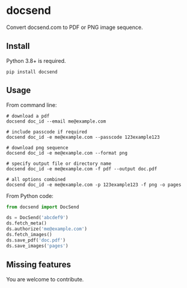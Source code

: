 # docsend

Convert docsend.com to PDF or PNG image sequence.

## Install

Python 3.8+ is required.

```
pip install docsend
```

## Usage

From command line:

```shell
# download a pdf
docsend doc_id --email me@example.com

# include passcode if required
docsend doc_id -e me@example.com --passcode 123example123

# download png sequence
docsend doc_id -e me@example.com --format png

# specify output file or directory name
docsend doc_id -e me@example.com -f pdf --output doc.pdf

# all options combined
docsend doc_id -e me@example.com -p 123example123 -f png -o pages
```

From Python code:

```python
from docsend import DocSend

ds = DocSend('abcdef9')
ds.fetch_meta()
ds.authorize('me@example.com')
ds.fetch_images()
ds.save_pdf('doc.pdf')
ds.save_images('pages')
```

## Missing features

You are welcome to contribute.
